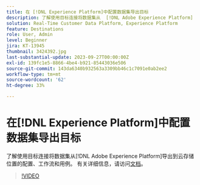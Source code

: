 ```yaml
---
title: 在 [!DNL Experience Platform]中配置数据集导出目标
description: 了解使用目标连接将数据集从  [!DNL Adobe Experience Platform]  导出到云存储位置的配置、工作流和用例。
solution: Real-Time Customer Data Platform, Experience Platform
feature: Destinations
role: User, Admin
level: Beginner
jira: KT-13945
thumbnail: 3424392.jpg
last-substantial-update: 2023-09-27T00:00:00Z
exl-id: 139fc1e5-8866-4be4-b921-85443036e506
source-git-commit: 143da6340b932563a3309bb46c1c7091e0ab2ee2
workflow-type: tm+mt
source-wordcount: '62'
ht-degree: 33%

---
```


# 在[!DNL Experience Platform]中配置数据集导出目标

了解使用目标连接将数据集从[!DNL Adobe Experience Platform]导出到云存储位置的配置、工作流和用例。 有关详细信息，请访问[文档](https://experienceleague.adobe.com/docs/experience-platform/destinations/ui/activate/export-datasets.html)。

>[!VIDEO](https://video.tv.adobe.com/v/3424392/?learn=on)
